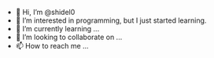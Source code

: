 - 👋 Hi, I’m @shidel0
- 👀 I’m interested in programming, but I just started learning.
- 🌱 I’m currently learning ...
- 💞️ I’m looking to collaborate on ...
- 📫 How to reach me ...

<!---
shidel0/shidel0 is a ✨ special ✨ repository because its `README.md` (this file) appears on your GitHub profile.
You can click the Preview link to take a look at your changes.
--->
